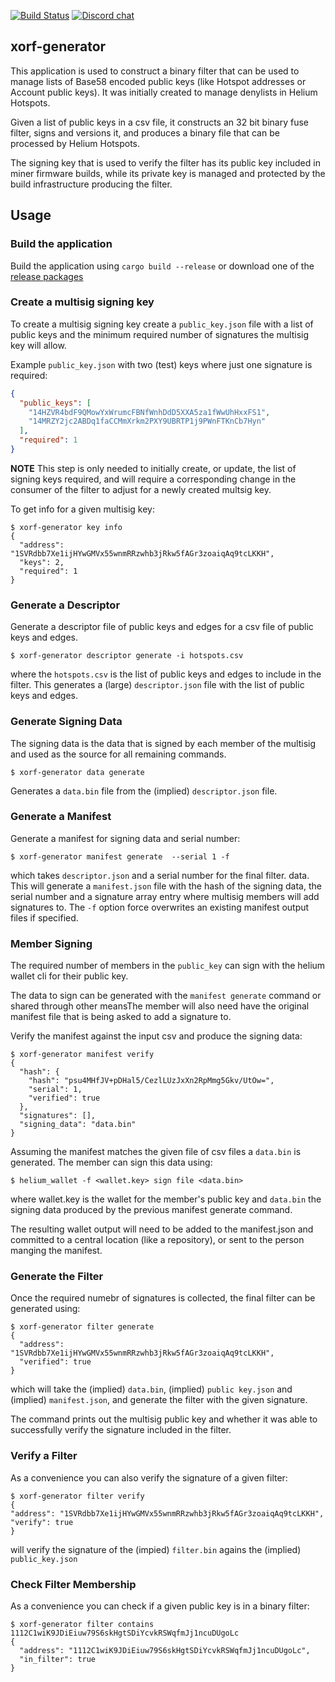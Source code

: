 [![Build Status][actions-badge]][actions-url]
[![Discord chat][discord-badge]][discord-url]

[actions-badge]: https://github.com/helium/xorf-generator/actions/workflows/rust.yml/badge.svg?branch=main
[actions-url]: https://github.com/helium/xorf-generator/actions/workflows/rust.yml
[discord-badge]: https://img.shields.io/discord/500028886025895936.svg?logo=discord&style=flat-square
[discord-url]: https://discord.gg/helium

## xorf-generator

This application is used to construct a binary filter that can be used to manage
lists of Base58 encoded public keys (like Hotspot addresses or Account public
keys). It was initially created to manage denylists in Helium Hotspots.

Given a list of public keys in a csv file, it constructs an 32 bit binary fuse
filter, signs and versions it, and produces a binary file that can be processed
by Helium Hotspots.

The signing key that is used to verify the filter has its public key included in
miner firmware builds, while its private key is managed and protected by the
build infrastructure producing the filter.

## Usage

### Build the application

Build the application using `cargo build --release` or download one of the
[release packages](https://github.com/helium/xorf-generator/releases)

### Create a multisig signing key

To create a multisig signing key create a `public_key.json` file with a list
of public keys and the minimum required number of signatures the multisig key
will allow.

Example `public_key.json` with two (test) keys where just one signature is
required:

```json
{
  "public_keys": [
    "14HZVR4bdF9QMowYxWrumcFBNfWnhDdD5XXA5za1fWwUhHxxFS1",
    "14MRZY2jc2ABDq1faCCMmXrkm2PXY9UBRTP1j9PWnFTKnCb7Hyn"
  ],
  "required": 1
}
```

**NOTE** This step is only needed to initially create, or update, the list of signing keys required, and will require a corresponding change in the consumer of the filter to adjust for a newly created multsig key.

To get info for a given multisig key:

```shell
$ xorf-generator key info
{
  "address": "1SVRdbb7Xe1ijHYwGMVx55wnmRRzwhb3jRkw5fAGr3zoaiqAq9tcLKKH",
  "keys": 2,
  "required": 1
}
```

### Generate a Descriptor

Generate a descriptor file of public keys and edges for a csv file of public
keys and edges.

```shell
$ xorf-generator descriptor generate -i hotspots.csv
```

where the `hotspots.csv` is the list of public keys and edges to include in the
filter. This generates a (large) `descriptor.json` file with the list of public
keys and edges.

### Generate Signing Data

The signing data is the data that is signed by each member of the multisig and used as the source for all remaining commands.

```shell
$ xorf-generator data generate
```

Generates a `data.bin` file from the (implied) `descriptor.json` file.

### Generate a Manifest

Generate a manifest for signing data and serial number:

```shell
$ xorf-generator manifest generate  --serial 1 -f
```

which takes `descriptor.json` and a serial number for the final filter. data.
This will generate a `manifest.json` file with the hash of the signing data, the
serial number and a signature array entry where multisig members will add
signatures to. The `-f` option force overwrites an existing manifest output
files if specified.

### Member Signing

The required number of members in the `public_key` can sign with the helium
wallet cli for their public key.

The data to sign can be generated with the `manifest generate` command or shared
through other meansThe member will also need have the original manifest file
that is being asked to add a signature to.

Verify the manifest against the input csv and produce the signing data:

```shell
$ xorf-generator manifest verify
{
  "hash": {
    "hash": "psu4MHfJV+pDHal5/CezlLUzJxXn2RpMmg5Gkv/UtOw=",
    "serial": 1,
    "verified": true
  },
  "signatures": [],
  "signing_data": "data.bin"
}
```

Assuming the manifest matches the given file of csv files a `data.bin` is
generated. The member can sign this data using:

```shell
$ helium_wallet -f <wallet.key> sign file <data.bin>
```

where wallet.key is the wallet for the member's public key and `data.bin` the signing data produced by the previous manifest generate command.

The resulting wallet output will need to be added to the manifest.json and
committed to a central location (like a repository), or sent to the person
manging the manifest.

### Generate the Filter

Once the required numebr of signatures is collected, the final filter can be generated using:

```shell
$ xorf-generator filter generate
{
  "address": "1SVRdbb7Xe1ijHYwGMVx55wnmRRzwhb3jRkw5fAGr3zoaiqAq9tcLKKH",
  "verified": true
}
```

which will take the (implied) `data.bin`, (implied) `public key.json` and (implied) `manifest.json`, and generate the filter with the given signature.

The command prints out the multisig public key and whether it was able to successfully verify the signature included in the filter.

### Verify a Filter

As a convenience you can also verify the signature of a given filter:

```shell
$ xorf-generator filter verify
{
"address": "1SVRdbb7Xe1ijHYwGMVx55wnmRRzwhb3jRkw5fAGr3zoaiqAq9tcLKKH",
"verify": true
}
```

will verify the signature of the (impied) `filter.bin` agains the (implied)
`public_key.json`

### Check Filter Membership

As a convenience you can check if a given public key is in a binary filter:

```shell
$ xorf-generator filter contains 1112C1wiK9JDiEiuw79S6skHgtSDiYcvkRSWqfmJj1ncuDUgoLc
{
  "address": "1112C1wiK9JDiEiuw79S6skHgtSDiYcvkRSWqfmJj1ncuDUgoLc",
  "in_filter": true
}
```
